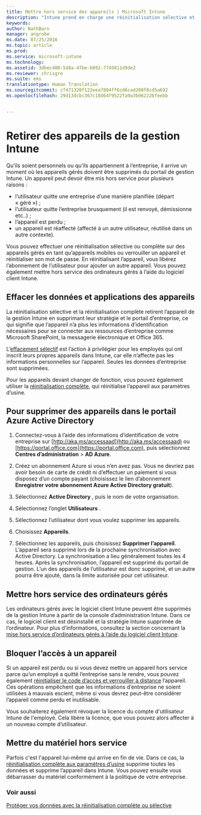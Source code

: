 ```yaml
---
title: Mettre hors service des appareils | Microsoft Intune
description: "Intune prend en charge une réinitialisation sélective et une réinitialisation complète pour supprimer l’appareil de la gestion Intune en supprimant la stratégie et le portail d’entreprise."
keywords: 
author: NathBarn
manager: angrobe
ms.date: 07/25/2016
ms.topic: article
ms.prod: 
ms.service: microsoft-intune
ms.technology: 
ms.assetid: 3dbec400-5d8a-47be-b892-7745811d9de2
ms.reviewer: chrisgre
ms.suite: ems
translationtype: Human Translation
ms.sourcegitcommit: cf471320f122eea7804ff6cd6cad208f8cd5a692
ms.openlocfilehash: 29d13dcbc367c18d64f9522fa9a3b962226feebb


---
```


# Retirer des appareils de la gestion Intune

Qu’ils soient personnels ou qu’ils appartiennent à l’entreprise, il arrive un moment où les appareils gérés doivent être supprimés du portail de gestion Intune. Un appareil peut devoir être mis hors service pour plusieurs raisons :

-   l’utilisateur quitte une entreprise d’une manière planifiée (départ « géré ») ;
-   l’utilisateur quitte l’entreprise brusquement (il est renvoyé, démissionne etc..) ;
-   l’appareil est perdu ;
-   un appareil est réaffecté (affecté à un autre utilisateur, réutilisé dans un autre contexte).

Vous pouvez effectuer une réinitialisation sélective ou complète sur des appareils gérés en tant qu’appareils mobiles ou verrouiller un appareil et réinitialiser son mot de passe. En réinitialisant l’appareil, vous libérez l’abonnement de l’utilisateur pour ajouter un autre appareil. Vous pouvez également mettre hors service des ordinateurs gérés à l’aide du logiciel client Intune.

## Effacer les données et applications des appareils
La réinitialisation sélective et la réinitialisation complète retirent l’appareil de la gestion Intune en supprimant leur stratégie et le portail d’entreprise, ce qui signifie que l’appareil n’a plus les informations d’identification nécessaires pour se connecter aux ressources d’entreprise comme Microsoft SharePoint, la messagerie électronique et Office 365.

L’[effacement sélectif](use-remote-wipe-to-help-protect-data-using-microsoft-intune.md#selective-wipe) est l’action à privilégier pour les employés qui ont inscrit leurs propres appareils dans Intune, car elle n’affecte pas les informations personnelles sur l’appareil. Seules les données d’entreprise sont supprimées.

Pour les appareils devant changer de fonction, vous pouvez également utiliser la [réinitialisation complète](use-remote-wipe-to-help-protect-data-using-microsoft-intune.md#full-wipe), qui réinitialise l’appareil aux paramètres d’usine.

## Pour supprimer des appareils dans le portail Azure Active Directory

1.  Connectez-vous à l’aide des informations d’identification de votre entreprise sur [http://aka.ms/accessaad](http://aka.ms/accessaad) ou [https://portal.office.com](https://portal.office.com), puis sélectionnez **Centres d’administration** &gt; **AD Azure**.

2.  Créez un abonnement Azure si vous n’en avez pas. Vous ne devriez pas avoir besoin de carte de crédit ni d’effectuer un paiement si vous disposez d’un compte payant (choisissez le lien d’abonnement **Enregistrer votre abonnement Azure Active Directory gratuit**).

4.  Sélectionnez **Active Directory** , puis le nom de votre organisation.

5.  Sélectionnez l’onglet **Utilisateurs** .

6.  Sélectionnez l’utilisateur dont vous voulez supprimer les appareils.

7.  Choisissez **Appareils**.

8.  Sélectionnez les appareils, puis choisissez **Supprimer l’appareil**. L’appareil sera supprimé lors de la prochaine synchronisation avec Active Directory. La synchronisation a lieu généralement toutes les 4 heures. Après la synchronisation, l’appareil est supprimé du portail de gestion. L’un des appareils de l’utilisateur est donc supprimé, et un autre pourra être ajouté, dans la limite autorisée pour cet utilisateur.

## Mettre hors service des ordinateurs gérés
Les ordinateurs gérés avec le logiciel client Intune peuvent être supprimés de la gestion Intune à partir de la console d’administration Intune. Dans ce cas, le logiciel client est désinstallé et la stratégie Intune supprimée de l’ordinateur. Pour plus d’informations, consultez la section concernant la [mise hors service d’ordinateurs gérés à l’aide du logiciel client Intune](common-windows-pc-management-tasks-with-the-microsoft-intune-computer-client#retire-a-computer.md).

## Bloquer l’accès à un appareil
Si un appareil est perdu ou si vous devez mettre un appareil hors service parce qu’un employé a quitté l’entreprise sans le rendre, vous pouvez également [réinitialiser le code d’accès et verrouiller à distance](use-remote-lock-and-passcode-reset-in-microsoft-intune.md) l’appareil. Ces opérations empêchent que les informations d’entreprise ne soient utilisées à mauvais escient, même si vous devrez peut-être considérer l’appareil comme perdu et inutilisable.

Vous souhaiterez également révoquer la licence du compte d'utilisateur Intune de l'employé. Cela libère la licence, que vous pouvez alors affecter à un nouveau compte d’utilisateur.

## Mettre du matériel hors service
Parfois c'est l'appareil lui-même qui arrive en fin de vie. Dans ce cas, la [réinitialisation complète aux paramètres d’usine](use-remote-wipe-to-help-protect-data-using-microsoft-intune.md) supprime toutes les données et supprime l’appareil dans Intune. Vous pouvez ensuite vous débarrasser du matériel conformément à la politique de votre entreprise.

### Voir aussi
[Protéger vos données avec la réinitialisation complète ou sélective](use-remote-wipe-to-help-protect-data-using-microsoft-intune.md)



<!--HONumber=Aug16_HO4-->


